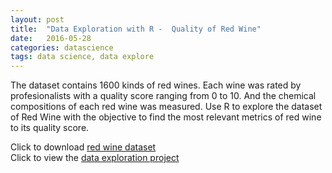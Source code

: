 ```yaml
---  
layout: post
title:  "Data Exploration with R -  Quality of Red Wine"
date:   2016-05-28
categories: datascience
tags: data science, data explore
---
```

<p>The dataset contains 1600 kinds of red wines. Each wine was rated by profesionalists with a quality score ranging from 0 to 10. And the chemical compositions of each red wine was measured. Use R to explore the dataset of Red Wine with the objective to find the most relevant metrics of red wine to its quality score.
</p>

Click to download [red wine dataset](/en/data/wineQualityReds.csv)<br>
Click to view the [data exploration project](/en/data-science/data-exploration-project-1.html)
